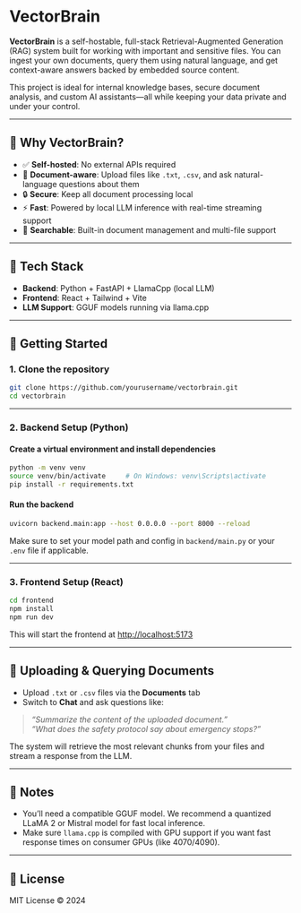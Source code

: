 # VectorBrain

**VectorBrain** is a self-hostable, full-stack Retrieval-Augmented Generation (RAG) system built for working with important and sensitive files. You can ingest your own documents, query them using natural language, and get context-aware answers backed by embedded source content.

This project is ideal for internal knowledge bases, secure document analysis, and custom AI assistants—all while keeping your data private and under your control.

---

## 🔐 Why VectorBrain?

- ✅ **Self-hosted**: No external APIs required
- 🔎 **Document-aware**: Upload files like `.txt`, `.csv`, and ask natural-language questions about them
- 🔒 **Secure**: Keep all document processing local
- ⚡ **Fast**: Powered by local LLM inference with real-time streaming support
- 📂 **Searchable**: Built-in document management and multi-file support

---

## 🧰 Tech Stack

- **Backend**: Python + FastAPI + LlamaCpp (local LLM)
- **Frontend**: React + Tailwind + Vite
- **LLM Support**: GGUF models running via llama.cpp

---

## 🚀 Getting Started

### 1. Clone the repository

```bash
git clone https://github.com/yourusername/vectorbrain.git
cd vectorbrain
```

---

### 2. Backend Setup (Python)

#### Create a virtual environment and install dependencies

```bash
python -m venv venv
source venv/bin/activate     # On Windows: venv\Scripts\activate
pip install -r requirements.txt
```

#### Run the backend

```bash
uvicorn backend.main:app --host 0.0.0.0 --port 8000 --reload
```

Make sure to set your model path and config in `backend/main.py` or your `.env` file if applicable.

---

### 3. Frontend Setup (React)

```bash
cd frontend
npm install
npm run dev
```

This will start the frontend at [http://localhost:5173](http://localhost:5173)

---

## 📂 Uploading & Querying Documents

- Upload `.txt` or `.csv` files via the **Documents** tab
- Switch to **Chat** and ask questions like:

> _“Summarize the content of the uploaded document.”_  
> _“What does the safety protocol say about emergency stops?”_

The system will retrieve the most relevant chunks from your files and stream a response from the LLM.

---

## 🧠 Notes

- You’ll need a compatible GGUF model. We recommend a quantized LLaMA 2 or Mistral model for fast local inference.
- Make sure `llama.cpp` is compiled with GPU support if you want fast response times on consumer GPUs (like 4070/4090).

---

## 📄 License

MIT License © 2024
